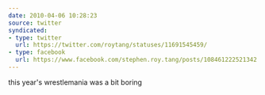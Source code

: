 ```yaml
---
date: 2010-04-06 10:28:23
source: twitter
syndicated:
- type: twitter
  url: https://twitter.com/roytang/statuses/11691545459/
- type: facebook
  url: https://www.facebook.com/stephen.roy.tang/posts/108461222521342
---
```


this year's wrestlemania was a bit boring